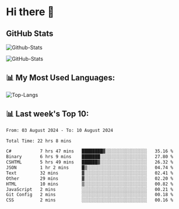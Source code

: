 # Hi there 👋

## GitHub Stats
![Github-Stats](https://github-readme-stats-sigma-five.vercel.app/api?username=ltorson&show_icons=true&theme=radical&count_private=true)

![GitHub-Stats](https://github-readme-stats.vercel.app/api/wakatime?username=LeeTorson&theme=synthwave&size_weight=0.5&count_weight=0.5&title_color=36F9F6&langs_count=10&count_private=true)

## 📊 My Most Used Languages:
![Top-Langs](https://github-readme-stats-sigma-five.vercel.app/api/top-langs/?username=LTorson&layout=compact&langs_count=10)


## 📊 Last week's Top 10:
<!--START_SECTION:waka-->

```txt
From: 03 August 2024 - To: 10 August 2024

Total Time: 22 hrs 8 mins

C#           7 hrs 47 mins   ████████▓░░░░░░░░░░░░░░░░   35.16 %
Binary       6 hrs 9 mins    ███████░░░░░░░░░░░░░░░░░░   27.80 %
CSHTML       5 hrs 49 mins   ██████▓░░░░░░░░░░░░░░░░░░   26.32 %
JSON         1 hr 2 mins     █▒░░░░░░░░░░░░░░░░░░░░░░░   04.74 %
Text         32 mins         ▓░░░░░░░░░░░░░░░░░░░░░░░░   02.41 %
Other        29 mins         ▓░░░░░░░░░░░░░░░░░░░░░░░░   02.20 %
HTML         10 mins         ▒░░░░░░░░░░░░░░░░░░░░░░░░   00.82 %
JavaScript   2 mins          ░░░░░░░░░░░░░░░░░░░░░░░░░   00.21 %
Git Config   2 mins          ░░░░░░░░░░░░░░░░░░░░░░░░░   00.18 %
CSS          2 mins          ░░░░░░░░░░░░░░░░░░░░░░░░░   00.16 %
```

<!--END_SECTION:waka-->
